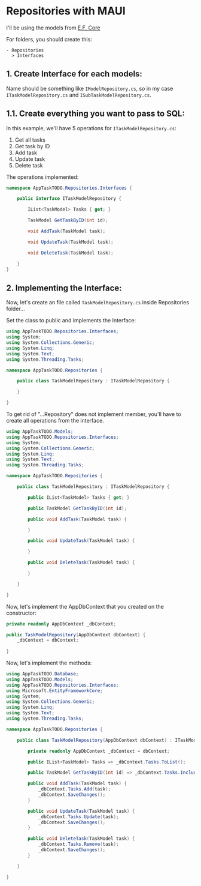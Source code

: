 # Repositories with MAUI

I'll be using the models from [E.F. Core](https://github.com/raphaelfrei/maui-guides/blob/main/ef-core.md)

For folders, you should create this:

````
- Repositories
  > Interfaces
````

## 1. Create Interface for each models:

Name should be something like ````IModelRepository.cs````, so in my case ````ITaskModelRepository.cs```` and ````ISubTaskModelRepository.cs````.

## 1.1. Create everything you want to pass to SQL:

In this example, we'll have 5 operations for ````ITaskModelRepository.cs````:

1. Get all tasks
2. Get task by ID
3. Add task
4. Update task
5. Delete task

The operations implemented:

````csharp
namespace AppTaskTODO.Repositories.Interfaces {

    public interface ITaskModelRepository {

        IList<TaskModel> Tasks { get; }

        TaskModel GetTaskByID(int id);

        void AddTask(TaskModel task);

        void UpdateTask(TaskModel task);

        void DeleteTask(TaskModel task);

    }
}
````

## 2. Implementing the Interface:

Now, let's create an file called ````TaskModelRepository.cs```` inside Repositories folder...

Set the class to public and implements the Interface:

````csharp
using AppTaskTODO.Repositories.Interfaces;
using System;
using System.Collections.Generic;
using System.Linq;
using System.Text;
using System.Threading.Tasks;

namespace AppTaskTODO.Repositories {

    public class TaskModelRepository : ITaskModelRepository {

    }

}
````

To get rid of "...Repository" does not implement member, you'll have to create all operations from the interface.

````csharp
using AppTaskTODO.Models;
using AppTaskTODO.Repositories.Interfaces;
using System;
using System.Collections.Generic;
using System.Linq;
using System.Text;
using System.Threading.Tasks;

namespace AppTaskTODO.Repositories {

    public class TaskModelRepository : ITaskModelRepository {

        public IList<TaskModel> Tasks { get; }

        public TaskModel GetTaskByID(int id);

        public void AddTask(TaskModel task) {

        }

        public void UpdateTask(TaskModel task) {

        }

        public void DeleteTask(TaskModel task) {

        }

    }

}
````

Now, let's implement the AppDbContext that you created on the constructor:

````csharp
private readonly AppDbContext _dbContext;

public TaskModelRepository(AppDbContext dbContext) {
    _dbContext = dbContext;
    
}
````

Now, let's implement the methods:

````csharp
using AppTaskTODO.Database;
using AppTaskTODO.Models;
using AppTaskTODO.Repositories.Interfaces;
using Microsoft.EntityFrameworkCore;
using System;
using System.Collections.Generic;
using System.Linq;
using System.Text;
using System.Threading.Tasks;

namespace AppTaskTODO.Repositories {

    public class TaskModelRepository(AppDbContext dbContext) : ITaskModelRepository {

        private readonly AppDbContext _dbContext = dbContext;

        public IList<TaskModel> Tasks => _dbContext.Tasks.ToList();

        public TaskModel GetTaskByID(int id) => _dbContext.Tasks.Include(sb => sb.SubTasks).FirstOrDefault(ts => ts.TaskID == id);

        public void AddTask(TaskModel task) {
            _dbContext.Tasks.Add(task);
            _dbContext.SaveChanges();
        }

        public void UpdateTask(TaskModel task) {
            _dbContext.Tasks.Update(task);
            _dbContext.SaveChanges();
        }

        public void DeleteTask(TaskModel task) {
            _dbContext.Tasks.Remove(task);
            _dbContext.SaveChanges();
        }

    }

}
````
